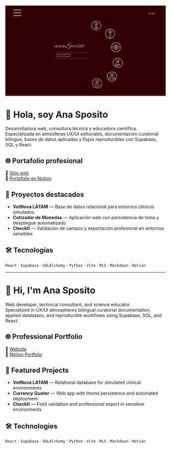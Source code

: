 ![Cabecera](https://github.com/e-legal032/e-legal032/blob/main/assets/wireFrame_brickRedICONOS_1920.png?raw=true)


# 👋 Hola, soy Ana Sposito

Desarrolladora web, consultora técnica y educadora científica.  
Especializada en atmósferas UX/UI editoriales, documentación curatorial bilingüe, bases de datos aplicadas y flujos reproducibles con Supabase, SQL y React.

## 🌐 Portafolio profesional

🔗 [Sitio web](https://ana-site.netlify.app/)  
🔗 [Portafolio en Notion](https://neat-dandelion-15a.notion.site/portFolio-290c83048cda80eb83eec4fed9fa6a9d)

## 🧪 Proyectos destacados

- **VetNova LATAM** — Base de datos relacional para entornos clínicos simulados  
- **Cotizador de Monedas** — Aplicación web con persistencia de tema y despliegue automatizado  
- **CheckIt** — Validación de campos y exportación profesional en entornos sensibles

## 🛠️ Tecnologías

`React` · `Supabase` · `SQLAlchemy` · `Python` · `Vite` · `RLS` · `Markdown` · `Notion`

---

# 👋 Hi, I'm Ana Sposito

Web developer, technical consultant, and science educator.  
Specialized in UX/UI atmospheres bilingual curatorial documentation, applied databases, and reproducible workflows using Supabase, SQL, and React.

## 🌐 Professional Portfolio

🔗 [Website](https://ana-site.netlify.app/)  
🔗 [Notion Portfolio](https://neat-dandelion-15a.notion.site/portFolio-290c83048cda80eb83eec4fed9fa6a9d)

## 🧪 Featured Projects

- **VetNova LATAM** — Relational database for simulated clinical environments  
- **Currency Quoter** — Web app with theme persistence and automated deployment  
- **CheckIt** — Field validation and professional export in sensitive environments

## 🛠️ Technologies

`React` · `Supabase` · `SQLAlchemy` · `Python` · `Vite` · `RLS` · `Markdown` · `Notion`

